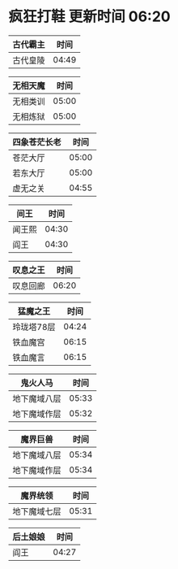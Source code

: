 # 疯狂打鞋 更新时间 06:20

| 古代霸主   | 时间    |
|--------|-------|
| 古代皇陵 | 04:49 |

| 无相天魔   | 时间    |
|--------|-------|
| 无相类训 | 05:00 |
| 无相炼狱 | 05:00 |

| 四象苍茫长老   | 时间    |
|--------|-------|
| 苍茫大厅 | 05:00 |
| 若东大厅 | 05:00 |
| 虚无之关 | 04:55 |

| 间王   | 时间    |
|--------|-------|
| 闻王熙 | 04:30 |
| 阎王 | 04:30 |

| 叹息之王   | 时间    |
|--------|-------|
| 叹息回廊 | 06:20 |

| 猛魔之王   | 时间    |
|--------|-------|
| 玲珑塔78层 | 04:24 |
| 铁血魔宫 | 06:15 |
| 铁血魔言 | 06:15 |

| 鬼火人马   | 时间    |
|--------|-------|
| 地下魔域八层 | 05:33 |
| 地下魔域作层 | 05:32 |

| 魔界巨兽   | 时间    |
|--------|-------|
| 地下魔域八层 | 05:34 |
| 地下魔域作层 | 05:34 |

| 魔界统领   | 时间    |
|--------|-------|
| 地下魔域七层 | 05:31 |

| 后土娘娘   | 时间    |
|--------|-------|
| 阎王 | 04:27 |
